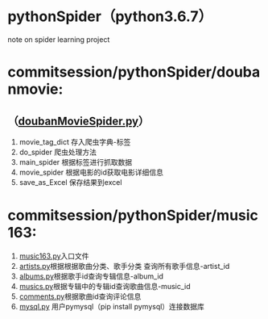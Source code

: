 # pythonSpider（python3.6.7）
note on spider learning project

# commitsession/pythonSpider/doubanmovie:
## （[doubanMovieSpider.py](doubanmovie/doubanMovieSpider.py)）
1. movie_tag_dict 存入爬虫字典-标签
2. do_spider 爬虫处理方法
3. main_spider 根据标签进行抓取数据
4. movie_spider 根据电影的id获取电影详细信息
5. save_as_Excel 保存结果到excel

# commitsession/pythonSpider/music163:
1. [music163.py](music163/music163.py)入口文件
2. [artists.py](music163/artists.py)根据根据歌曲分类、歌手分类 查询所有歌手信息-artist_id
3. [albums.py](music163/albums.py)根据歌手id查询专辑信息-album_id
4. [musics.py](music163/musics.py)根据专辑中的专辑id查询歌曲信息-music_id
5. [comments.py](music163/comments.py)根据歌曲id查询评论信息
6. [mysql.py](music163/mysql.py) 用户pymysql（pip install pymysql）连接数据库

